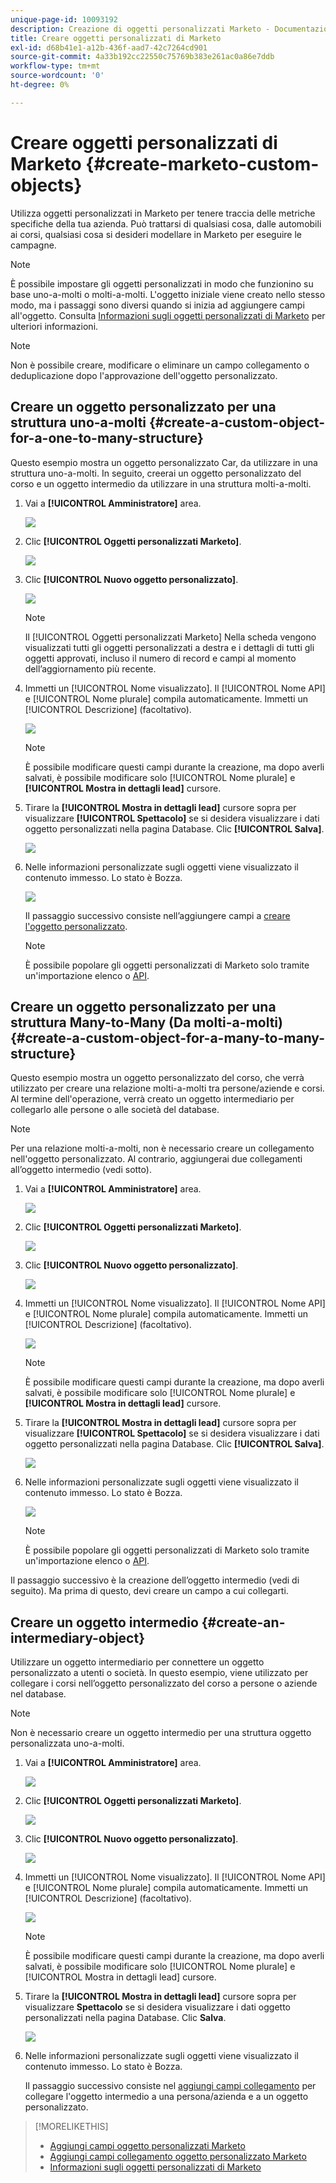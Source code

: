 ```yaml
---
unique-page-id: 10093192
description: Creazione di oggetti personalizzati Marketo - Documentazione di Marketo - Documentazione del prodotto
title: Creare oggetti personalizzati di Marketo
exl-id: d68b41e1-a12b-436f-aad7-42c7264cd901
source-git-commit: 4a33b192cc22550c75769b383e261ac0a86e7ddb
workflow-type: tm+mt
source-wordcount: '0'
ht-degree: 0%

---
```


# Creare oggetti personalizzati di Marketo {#create-marketo-custom-objects}

Utilizza oggetti personalizzati in Marketo per tenere traccia delle metriche specifiche della tua azienda. Può trattarsi di qualsiasi cosa, dalle automobili ai corsi, qualsiasi cosa si desideri modellare in Marketo per eseguire le campagne.

>[!NOTE]
>
>È possibile impostare gli oggetti personalizzati in modo che funzionino su base uno-a-molti o molti-a-molti. L&#39;oggetto iniziale viene creato nello stesso modo, ma i passaggi sono diversi quando si inizia ad aggiungere campi all&#39;oggetto. Consulta  [Informazioni sugli oggetti personalizzati di Marketo](/help/marketo/product-docs/administration/marketo-custom-objects/understanding-marketo-custom-objects.md) per ulteriori informazioni.

>[!NOTE]
>
>Non è possibile creare, modificare o eliminare un campo collegamento o deduplicazione dopo l&#39;approvazione dell&#39;oggetto personalizzato.

## Creare un oggetto personalizzato per una struttura uno-a-molti {#create-a-custom-object-for-a-one-to-many-structure}

Questo esempio mostra un oggetto personalizzato Car, da utilizzare in una struttura uno-a-molti. In seguito, creerai un oggetto personalizzato del corso e un oggetto intermedio da utilizzare in una struttura molti-a-molti.

1. Vai a **[!UICONTROL Amministratore]** area.

   ![](assets/create-marketo-custom-objects-1.png)

1. Clic **[!UICONTROL Oggetti personalizzati Marketo]**.

   ![](assets/create-marketo-custom-objects-2.png)

1. Clic **[!UICONTROL Nuovo oggetto personalizzato]**.

   ![](assets/create-marketo-custom-objects-3.png)

   >[!NOTE]
   >
   >Il [!UICONTROL Oggetti personalizzati Marketo] Nella scheda vengono visualizzati tutti gli oggetti personalizzati a destra e i dettagli di tutti gli oggetti approvati, incluso il numero di record e campi al momento dell’aggiornamento più recente.

1. Immetti un [!UICONTROL Nome visualizzato]. Il [!UICONTROL Nome API] e [!UICONTROL Nome plurale] compila automaticamente. Immetti un [!UICONTROL Descrizione] (facoltativo).

   ![](assets/create-marketo-custom-objects-4.png)

   >[!NOTE]
   >
   >È possibile modificare questi campi durante la creazione, ma dopo averli salvati, è possibile modificare solo [!UICONTROL Nome plurale] e **[!UICONTROL Mostra in dettagli lead]** cursore.

1. Tirare la **[!UICONTROL Mostra in dettagli lead]** cursore sopra per visualizzare **[!UICONTROL Spettacolo]** se si desidera visualizzare i dati oggetto personalizzati nella pagina Database. Clic **[!UICONTROL Salva]**.

   ![](assets/create-marketo-custom-objects-5.png)

1. Nelle informazioni personalizzate sugli oggetti viene visualizzato il contenuto immesso. Lo stato è Bozza.

   ![](assets/create-marketo-custom-objects-6.png)

   Il passaggio successivo consiste nell’aggiungere campi a [creare l&#39;oggetto personalizzato](/help/marketo/product-docs/administration/marketo-custom-objects/add-marketo-custom-object-fields.md).

   >[!NOTE]
   >
   >È possibile popolare gli oggetti personalizzati di Marketo solo tramite un&#39;importazione elenco o [API](https://developers.marketo.com/documentation/rest/).

## Creare un oggetto personalizzato per una struttura Many-to-Many (Da molti-a-molti) {#create-a-custom-object-for-a-many-to-many-structure}

Questo esempio mostra un oggetto personalizzato del corso, che verrà utilizzato per creare una relazione molti-a-molti tra persone/aziende e corsi. Al termine dell&#39;operazione, verrà creato un oggetto intermediario per collegarlo alle persone o alle società del database.

>[!NOTE]
>
>Per una relazione molti-a-molti, non è necessario creare un collegamento nell&#39;oggetto personalizzato. Al contrario, aggiungerai due collegamenti all’oggetto intermedio (vedi sotto).

1. Vai a **[!UICONTROL Amministratore]** area.

   ![](assets/create-marketo-custom-objects-7.png)

1. Clic **[!UICONTROL Oggetti personalizzati Marketo]**.

   ![](assets/create-marketo-custom-objects-8.png)

1. Clic **[!UICONTROL Nuovo oggetto personalizzato]**.

   ![](assets/create-marketo-custom-objects-9.png)

1. Immetti un [!UICONTROL Nome visualizzato]. Il [!UICONTROL Nome API] e [!UICONTROL Nome plurale] compila automaticamente. Immetti un [!UICONTROL Descrizione] (facoltativo).

   ![](assets/create-marketo-custom-objects-10.png)

   >[!NOTE]
   >
   >È possibile modificare questi campi durante la creazione, ma dopo averli salvati, è possibile modificare solo [!UICONTROL Nome plurale] e **[!UICONTROL Mostra in dettagli lead]** cursore.

1. Tirare la **[!UICONTROL Mostra in dettagli lead]** cursore sopra per visualizzare **[!UICONTROL Spettacolo]** se si desidera visualizzare i dati oggetto personalizzati nella pagina Database. Clic **[!UICONTROL Salva]**.

   ![](assets/create-marketo-custom-objects-11.png)

1. Nelle informazioni personalizzate sugli oggetti viene visualizzato il contenuto immesso. Lo stato è Bozza.

   ![](assets/create-marketo-custom-objects-12.png)

   >[!NOTE]
   >
   >È possibile popolare gli oggetti personalizzati di Marketo solo tramite un&#39;importazione elenco o [API](https://developers.marketo.com/documentation/rest/).

Il passaggio successivo è la creazione dell’oggetto intermedio (vedi di seguito). Ma prima di questo, devi creare un campo a cui collegarti.

## Creare un oggetto intermedio {#create-an-intermediary-object}

Utilizzare un oggetto intermediario per connettere un oggetto personalizzato a utenti o società. In questo esempio, viene utilizzato per collegare i corsi nell’oggetto personalizzato del corso a persone o aziende nel database.

>[!NOTE]
>
>Non è necessario creare un oggetto intermedio per una struttura oggetto personalizzata uno-a-molti.

1. Vai a **[!UICONTROL Amministratore]** area.

   ![](assets/create-marketo-custom-objects-13.png)

1. Clic **[!UICONTROL Oggetti personalizzati Marketo]**.

   ![](assets/create-marketo-custom-objects-14.png)

1. Clic **[!UICONTROL Nuovo oggetto personalizzato]**.

   ![](assets/create-marketo-custom-objects-15.png)

1. Immetti un [!UICONTROL Nome visualizzato]. Il [!UICONTROL Nome API] e [!UICONTROL Nome plurale] compila automaticamente. Immetti un [!UICONTROL Descrizione] (facoltativo).

   ![](assets/create-marketo-custom-objects-16.png)

   >[!NOTE]
   >
   >È possibile modificare questi campi durante la creazione, ma dopo averli salvati, è possibile modificare solo [!UICONTROL Nome plurale] e [!UICONTROL Mostra in dettagli lead] cursore.

1. Tirare la **[!UICONTROL Mostra in dettagli lead]** cursore sopra per visualizzare **Spettacolo** se si desidera visualizzare i dati oggetto personalizzati nella pagina Database. Clic **Salva**.

   ![](assets/create-marketo-custom-objects-17.png)

1. Nelle informazioni personalizzate sugli oggetti viene visualizzato il contenuto immesso. Lo stato è Bozza.

   Il passaggio successivo consiste nel [aggiungi campi collegamento](/help/marketo/product-docs/administration/marketo-custom-objects/add-marketo-custom-object-link-fields.md) per collegare l&#39;oggetto intermedio a una persona/azienda e a un oggetto personalizzato.

>[!MORELIKETHIS]
>
>* [Aggiungi campi oggetto personalizzati Marketo](/help/marketo/product-docs/administration/marketo-custom-objects/add-marketo-custom-object-fields.md)
>* [Aggiungi campi collegamento oggetto personalizzato Marketo](/help/marketo/product-docs/administration/marketo-custom-objects/add-marketo-custom-object-link-fields.md)
>* [Informazioni sugli oggetti personalizzati di Marketo](/help/marketo/product-docs/administration/marketo-custom-objects/understanding-marketo-custom-objects.md)

